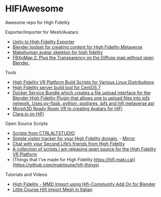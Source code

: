# HIFIAwesome
Awesome repo for High Fidelity

Exporter/Importer for Mesh/Avatars

- [Unity to High Fidelity Exporter](https://github.com/highfidelity/unity-to-hifi-exporter)
- [Blender toolset for creating content for High Fidelity Metaverse](https://github.com/Menithal/Blender-Hifi-Addon)
- [Makehuman avatar skeleton for high fidelity](https://github.com/roxanneskelly/hifi-makehuman-skeleton)
- [FBXoMap 2: Plug the Transparency on the Diffuse map without open Blender.](https://vankh.bashora.com/2018/05/09/fbxomap-2-plug-the-transparency-on-the-diffuse-map-without-open-blender/)

Tools

- [High Fidelity VR Platform Build Scripts for Various Linux Distributions](https://github.com/OmegaHeron/hifi-buildscripts)
- [High Fidelity server build tool for CentOS 7](https://github.com/MidnightRift/hifi-server)
- [Docker Service Bundle which creates a file upload interface for the Blender High Fidelity Plugin that allows one to upload files into ipfs network. Uses py-flask, python, postgres, ipfs and hifi metaverse api](https://github.com/Menithal/hifi-ipfs)
- [Morph3D Ready Room VR to creating Avatars for HiFi](https://www.morph3d.com/morph-ready-room)
- [Clara.io on HiFi](http://exocortex.com/blog/claraio_high_fidelity_vr_3d_model_library)

Open Source Scripts

- [Scripts from CTRLALTSTUDIO](http://ctrlaltstudio.com/hifi)
- [Simple visitor tracker for your High Fidelity domain.](https://vankh.bashora.com/2018/05/16/simple-visitor-tracker-for-your-high-fidelity-domain/) - [Mirror](https://web.archive.org/web/20180628080852/https://vankh.bashora.com/2018/05/16/simple-visitor-tracker-for-your-high-fidelity-domain/)
- [Chat with your Second Life’s friends from High Fidelity](https://vankh.bashora.com/2018/02/20/chat-with-your-second-lifes-friends-from-high-fidelity/)
- [A collection of scripts I am releasing open source for the High Fidelity VR Platform](https://github.com/FlameSoulis/hifi-open-scripts)
- [Things that I've made for High Fidelity https://hifi.maki.cat](https://github.com/makitsune/hifi-things)

Tutorials and Videos

- [High Fidelity - MMD Import using Hifi-Community Add On for Blender](https://www.youtube.com/watch?v=tJX8VUPZLKQ)
- [Little Course Hifi import Mesh in Italian](https://www.youtube.com/watch?v=eCLR97-i_Vg&list=PLXTK688RnbsGYEaBQvx8lNMU0ypqpP9ev)
